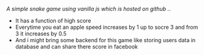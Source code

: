 <i>A simple snake game using vanilla js which is hosted on github ..</i>
<ul>
<li>It has a function of high score </li>
  <li>Everytime you eat an apple speed increases by 1 up to socre 3 and from 3 it increases by 0.5 </li>
  <li>And i might bring some backend for this game like storing users data in database and can share there score in facebook </li>
<ul>

